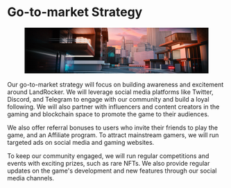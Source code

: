 # Go-to-market Strategy

<figure><img src=".gitbook/assets/Go to market Strategy 1280.318.jpg" alt=""><figcaption></figcaption></figure>

Our go-to-market strategy will focus on building awareness and excitement around LandRocker. We will leverage social media platforms like Twitter, Discord, and Telegram to engage with our community and build a loyal following. We will also partner with influencers and content creators in the gaming and blockchain space to promote the game to their audiences.

We also offer referral bonuses to users who invite their friends to play the game, and an Affiliate program. To attract mainstream gamers, we will run targeted ads on social media and gaming websites.

To keep our community engaged, we will run regular competitions and events with exciting prizes, such as rare NFTs. We also provide regular updates on the game's development and new features through our social media channels.

